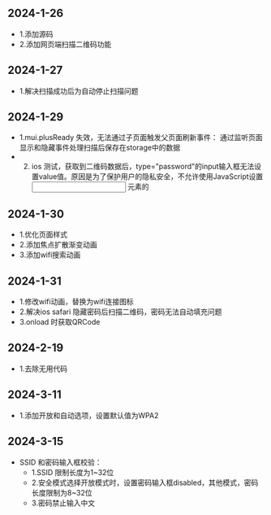 ## 2024-1-26

* 1.添加源码
* 2.添加网页端扫描二维码功能

## 2024-1-27

* 1.解决扫描成功后为自动停止扫描问题

## 2024-1-29

* 1.mui.plusReady 失效，无法通过子页面触发父页面刷新事件： 通过监听页面显示和隐藏事件处理扫描后保存在storage中的数据
* 2. ios 测试，获取到二维码数据后，type="password"的input输入框无法设置value值。原因是为了保护用户的隐私安全，不允许使用JavaScript设置 <input type="password"> 元素的

## 2024-1-30

* 1.优化页面样式
* 2.添加焦点扩散渐变动画
* 3.添加wifi搜索动画

## 2024-1-31

* 1.修改wifi动画，替换为wifi连接图标
* 2.解决ios safari 隐藏密码后扫描二维码，密码无法自动填充问题
* 3.onload 时获取QRCode

## 2024-2-19

* 1.去除无用代码

## 2024-3-11

* 1.添加开放和自动选项，设置默认值为WPA2

## 2024-3-15

* SSID 和密码输入框校验：
  - 1.SSID 限制长度为1~32位
  - 2.安全模式选择开放模式时，设置密码输入框disabled，其他模式，密码长度限制为8~32位
  - 3.密码禁止输入中文
